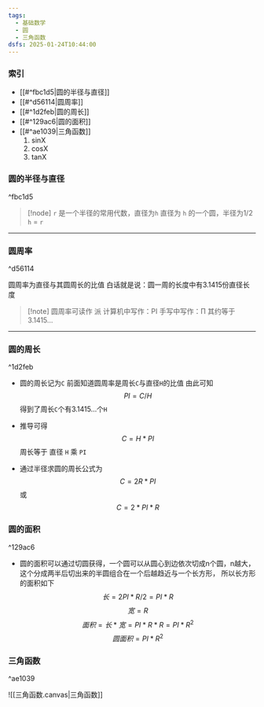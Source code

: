 ```yaml
---
tags:
  - 基础数学
  - 圆
  - 三角函数
dsfs: 2025-01-24T10:44:00
---
```


### 索引

- [[#^fbc1d5|圆的半径与直径]]
- [[#^d56114|圆周率]]
- [[#^1d2feb|圆的周长]]
- [[#^129ac6|圆的面积]]
- [[#^ae1039|三角函数]]
	1. sinX
	2. cosX
	3. tanX


### 圆的半径与直径

^fbc1d5

> [!node] `r` 是一个半径的常用代数，直径为`h`
> 直径为 `h` 的一个圆，半径为1/2 `h` = `r`

***
### 圆周率

^d56114

圆周率为直径与其圆周长的比值
白话就是说：圆一周的长度中有3.1415份直径长度
>[!note] 圆周率可读作
> 派
> 计算机中写作：PI
> 手写中写作：Π
> 其约等于 3.1415...
 

***

### 圆的周长

^1d2feb

- 圆的周长记为`C`
前面知道圆周率是周长`C`与直径`H`的比值
由此可知
$$
PI = C/H   
$$
 得到了周长`C`个有3.1415...个`H`
 - 推导可得
$$
 C = H * PI 
 $$
 周长等于 直径 `H` 乘 `PI`

- 通过半径求圆的周长公式为
$$
C = 2R*PI
$$
或
$$
C=2*PI*R
$$
### 圆的面积

^129ac6

- 圆的面积可以通过切圆获得，一个圆可以从圆心到边依次切成n个圆，n越大，这个分成两半后切出来的半圆组合在一个后越趋近与一个长方形，
所以长方形的面积如下
$$
长=2PI*R/2
= PI*R
$$
$$
宽 = R
$$
$$
面积=长*宽 = PI*R*R=PI*R^2
$$
$$
圆面积=PI*R^2
$$
### 三角函数

^ae1039

![[三角函数.canvas|三角函数]]
